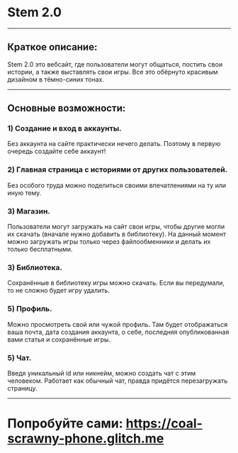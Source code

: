 # Stem 2.0
____

## Краткое описание:
Stem 2.0 это вебсайт, где пользователи могут общаться, постить свои истории, а также выставлять свои игры.
Все это обёрнуто красивым дизайном в тёмно-синих тонах.
____
## Основные возможности:
### 1) Создание и вход в аккаунты.
Без аккаунта на сайте практически нечего делать. Поэтому в первую очередь создайте себе аккаунт!
### 2) Главная страница с историями от других пользователей.
Без особого труда можно поделиться своими впечатлениями на ту или иную тему.
### 3) Магазин.
Пользователи могут загружать на сайт свои игры, чтобы другие могли их скачать (вначале нужно добавить в библиотеку).
На данный момент можно загружать игры только через файлообменники и делать их только бесплатными.
### 3) Библиотека.
Сохранённые в библиотеку игры можно скачать. Если вы передумали, то не сложно будет игру удалить.
### 5) Профиль.
Можно просмотреть свой или чужой профиль. Там будет отображаться ваша почта, дата создания аккаунта, о себе,
последняя опубликованная вами статья и сохранённые игры.
### 5) Чат.
Введя уникальный id или никнейм, можно создать чат с этим человеком. Работает как обычный чат, правда придётся перезагружать страницу.
____
# Попробуйте сами: https://coal-scrawny-phone.glitch.me
